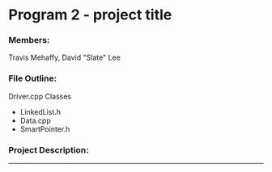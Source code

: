 # Program 2 - project title

### Members:
Travis Mehaffy, David "Slate" Lee

### File Outline:
Driver.cpp
Classes
- LinkedList.h
- Data.cpp
- SmartPointer.h

### Project Description:
---